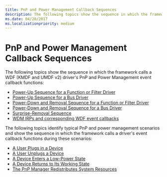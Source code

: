 ```yaml
---
title: PnP and Power Management Callback Sequences
description: The following topics show the sequence in which the framework calls a WDF driver's PnP and Power Management event callback functions
ms.date: 04/20/2017
ms.localizationpriority: medium
---
```


# PnP and Power Management Callback Sequences


The following topics show the sequence in which the framework calls a WDF (KMDF and UMDF v2) driver's PnP and Power Management event callback functions:

-   [Power-Up Sequence for a Function or Filter Driver](power-up-sequence-for-a-function-or-filter-driver.md)
-   [Power-Up Sequence for a Bus Driver](power-up-sequence-for-a-bus-driver.md)
-   [Power-Down and Removal Sequence for a Function or Filter Driver](power-down-and-removal-sequence-for-a-function-or-filter-driver.md)
-   [Power-Down and Removal Sequence for a Bus Driver](power-down-and-removal-sequence-for-a-bus-driver.md)
-   [Surprise-Removal Sequence](surprise-removal-sequence.md)
-   [WDM IRPs and corresponding WDF event callbacks](./wdm-irps-and-kmdf-event-callback-functions.md)

The following topics identify typical PnP and power management scenarios and show the sequence in which the framework calls a driver's event callback functions during these scenarios:

- [A User Plugs in a Device](a-user-plugs-in-a-device.md)
- [A User Unplugs a Device](a-user-unplugs-a-device.md)
- [A Device Enters a Low-Power State](a-device-enters-a-low-power-state.md)
- [A Device Returns to Its Working State](a-device-returns-to-its-working-state.md)
- [The PnP Manager Redistributes System Resources](the-pnp-manager-redistributes-system-resources.md)
 


